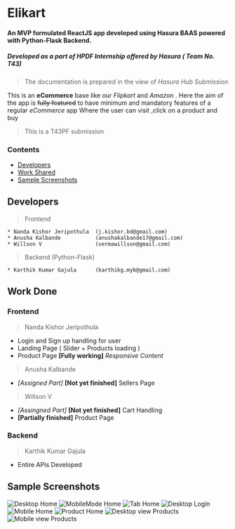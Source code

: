 # Elikart 
#### An MVP formulated ReactJS app developed using Hasura BAAS powered with Python-Flask Backend.
##### Developed as a part of HPDF Internship offered by Hasura ( Team No. T43)
> The documentation is prepared in the view of *Hasura Hub Submission*

This is an **eCommerce** base like our _Flipkart_ and _Amazon_ .
Here the aim of the app is ~~fully featured~~ to have minimum and mandatory features of a regular *eCommerce* app Where the user can visit ,click on a product and buy 
> This is a T43PF submission
### Contents 
* [Developers](#developers)
* [Work Shared](#work-shared)
* [Sample Screenshots](#samples)

## Developers
> Frontend

    * Nanda Kishor Jeripothula  (j.kishor.bd@gmail.com)
    * Anusha Kalbande           (anushakalbande17@gmail.com)
    * Willson V                 (vermawillson@gmail.com)
> Backend (Python-Flask)
    
    * Karthik Kumar Gajula      (karthikg.myb@gmail.com)

## Work Done

### Frontend
> Nanda Kishor Jeripothula

* Login and Sign up handling for user
* Landing Page ( Slider + Products loading )
* Product Page **[Fully working]**
_Responsive Content_
> Anusha Kalbande 

* _[Assigned Part]_ **[Not yet finished]** Sellers Page

> Willson V

* _[Assingned Part]_ **[Not yet finished]** Cart Handling
*  **[Partially finished]** Product Page

### Backend
> Karthik Kumar Gajula 

 *   Entire APIs Developed 

 ## Sample Screenshots
 
[fullHome]:https://github.com/NandaKishorJeripothula/Elikart/blob/master/FullModeHome.png
[mobileHome]:[fullhome]:https://github.com/NandaKishorJeripothula/Elikart/blob/master/FullModeHome.png
[tabHome]:https://github.com/NandaKishorJeripothula/Elikart/blob/master/TabModeHome.png
[fullLogin]:https://github.com/NandaKishorJeripothula/Elikart/blob/master/Login.png
[mobileLogin]:https://github.com/NandaKishorJeripothula/Elikart/blob/master/LoginMobile.png
[productsHome]:https://github.com/NandaKishorJeripothula/Elikart/blob/master/ProductsHome.png
[productMobile]:https://github.com/NandaKishorJeripothula/Elikart/blob/master/ProductMobile.png
[productFull]:https://github.com/NandaKishorJeripothula/Elikart/blob/master/ProductFull.png
![Desktop Home][fullHome]
![MobileMode Home][mobileHome]
![Tab Home][tabHome]
![Desktop Login][fullLogin]
![Mobile Home][mobileLogin]
![Product Home][productsHome]
![Desktop view Products][productFull]
![Mobile view Products][productMobile]


